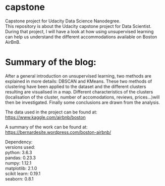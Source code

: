 # capstone
Capstone project for Udacity Data Science Nanodegree.<br>
This repository is about the Udacity capstone project for Data Scientist. During that project, I will have a look at how using unsupervised learning can help us understand the different accommodations available on Boston AirBnB.

# Summary of the blog:
After a general introduction on unsupervised learning, two methods are explained in more details: DBSCAN and KMeans. These two methods of clustering have been applied to the dataset and the different clusters resulting are visualised in a map. Different characteristics of the clusters (localisation of the cluster, number of accomodations, reviews, prices...)will then be investigated. Finally some conclusions are drawn from the analysis.


The data used in the project can be found at:  https://www.kaggle.com/airbnb/boston

A summary of the work can be found at: https://bernardesite.wordpress.com/boston-airbnb/

Dependency: <br>
versions used:<br>
python: 3.6.3 <br>
pandas: 0.23.3<br>
numpy: 1.12.1<br>
matplotlib: 2.1.0<br>
scikit learn: 0.19.1<br>
seaborn: 0.8.1<br>

